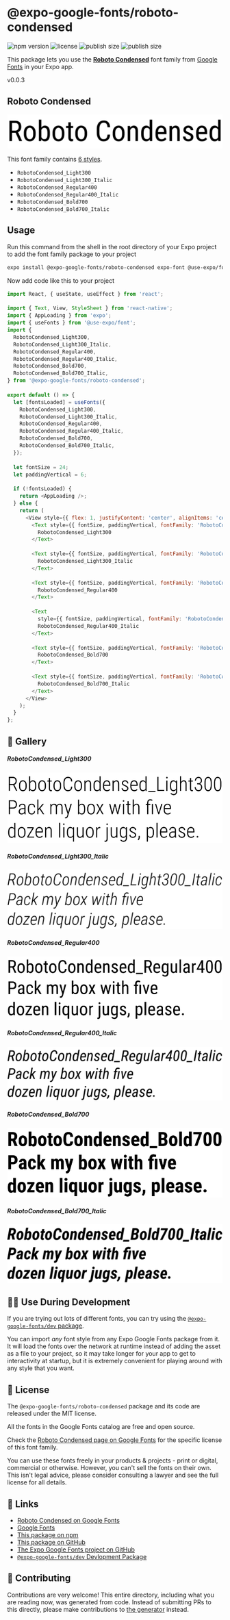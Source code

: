 # @expo-google-fonts/roboto-condensed

![npm version](https://flat.badgen.net/npm/v/@expo-google-fonts/roboto-condensed)
![license](https://flat.badgen.net/github/license/expo/google-fonts)
![publish size](https://flat.badgen.net/packagephobia/install/@expo-google-fonts/roboto-condensed)
![publish size](https://flat.badgen.net/packagephobia/publish/@expo-google-fonts/roboto-condensed)

This package lets you use the [**Roboto Condensed**](https://fonts.google.com/specimen/Roboto+Condensed) font family from [Google Fonts](https://fonts.google.com/) in your Expo app.

v0.0.3

## Roboto Condensed

![Roboto Condensed](./font-family.png)

This font family contains [6 styles](#-gallery).

- `RobotoCondensed_Light300`
- `RobotoCondensed_Light300_Italic`
- `RobotoCondensed_Regular400`
- `RobotoCondensed_Regular400_Italic`
- `RobotoCondensed_Bold700`
- `RobotoCondensed_Bold700_Italic`

## Usage

Run this command from the shell in the root directory of your Expo project to add the font family package to your project
```sh
expo install @expo-google-fonts/roboto-condensed expo-font @use-expo/font
```

Now add code like this to your project
```js
import React, { useState, useEffect } from 'react';

import { Text, View, StyleSheet } from 'react-native';
import { AppLoading } from 'expo';
import { useFonts } from '@use-expo/font';
import {
  RobotoCondensed_Light300,
  RobotoCondensed_Light300_Italic,
  RobotoCondensed_Regular400,
  RobotoCondensed_Regular400_Italic,
  RobotoCondensed_Bold700,
  RobotoCondensed_Bold700_Italic,
} from '@expo-google-fonts/roboto-condensed';

export default () => {
  let [fontsLoaded] = useFonts({
    RobotoCondensed_Light300,
    RobotoCondensed_Light300_Italic,
    RobotoCondensed_Regular400,
    RobotoCondensed_Regular400_Italic,
    RobotoCondensed_Bold700,
    RobotoCondensed_Bold700_Italic,
  });

  let fontSize = 24;
  let paddingVertical = 6;

  if (!fontsLoaded) {
    return <AppLoading />;
  } else {
    return (
      <View style={{ flex: 1, justifyContent: 'center', alignItems: 'center' }}>
        <Text style={{ fontSize, paddingVertical, fontFamily: 'RobotoCondensed_Light300' }}>
          RobotoCondensed_Light300
        </Text>

        <Text style={{ fontSize, paddingVertical, fontFamily: 'RobotoCondensed_Light300_Italic' }}>
          RobotoCondensed_Light300_Italic
        </Text>

        <Text style={{ fontSize, paddingVertical, fontFamily: 'RobotoCondensed_Regular400' }}>
          RobotoCondensed_Regular400
        </Text>

        <Text
          style={{ fontSize, paddingVertical, fontFamily: 'RobotoCondensed_Regular400_Italic' }}>
          RobotoCondensed_Regular400_Italic
        </Text>

        <Text style={{ fontSize, paddingVertical, fontFamily: 'RobotoCondensed_Bold700' }}>
          RobotoCondensed_Bold700
        </Text>

        <Text style={{ fontSize, paddingVertical, fontFamily: 'RobotoCondensed_Bold700_Italic' }}>
          RobotoCondensed_Bold700_Italic
        </Text>
      </View>
    );
  }
};

```

## 🔡 Gallery

##### RobotoCondensed_Light300
![RobotoCondensed_Light300](./779b7e4fc31ca5d743e125a1799e9c79dc6ac4ec6e87ca8668ddbe5a157114d7.ttf.png)

##### RobotoCondensed_Light300_Italic
![RobotoCondensed_Light300_Italic](./f3f74b2f03d3c52f24982b0c06b087165cebeeff210f3db18314a3cede24d9c5.ttf.png)

##### RobotoCondensed_Regular400
![RobotoCondensed_Regular400](./a0e62c76df9173512c94484b3994d83d2b4648dadb8ea6104f3656a3b60f25bc.ttf.png)

##### RobotoCondensed_Regular400_Italic
![RobotoCondensed_Regular400_Italic](./271bd0834c4b4fdb5c9c023bbb4067bb29b29e248cd45f845be792f649d30934.ttf.png)

##### RobotoCondensed_Bold700
![RobotoCondensed_Bold700](./75a8116fe33c85a153cc824951286cc88ea5c5278e72f1ad56bf94693e9302e7.ttf.png)

##### RobotoCondensed_Bold700_Italic
![RobotoCondensed_Bold700_Italic](./6aeda8628b19ddf4671e2e3710998ea138a2cd845f54640bb82f89acad0bbaf6.ttf.png)


## 👩‍💻 Use During Development

If you are trying out lots of different fonts, you can try using the [`@expo-google-fonts/dev` package](https://github.com/expo/google-fonts/tree/master/font-packages/dev#readme).

You can import *any* font style from any Expo Google Fonts package from it. It will load the fonts
over the network at runtime instead of adding the asset as a file to your project, so it may take longer
for your app to get to interactivity at startup, but it is extremely convenient
for playing around with any style that you want.

## 📖 License

The `@expo-google-fonts/roboto-condensed` package and its code are released under the MIT license.

All the fonts in the Google Fonts catalog are free and open source.

Check the [Roboto Condensed page on Google Fonts](https://fonts.google.com/specimen/Roboto+Condensed) for the specific license of this font family.

You can use these fonts freely in your products & projects - print or digital, commercial or otherwise. However, you can't sell the fonts on their own. This isn't legal advice, please consider consulting a lawyer and see the full license for all details.

## 🔗 Links

- [Roboto Condensed on Google Fonts](https://fonts.google.com/specimen/Roboto+Condensed)
- [Google Fonts](https://fonts.google.com/)
- [This package on npm](https://www.npmjs.com/package/@expo-google-fonts/roboto-condensed)
- [This package on GitHub](https://github.com/expo/google-fonts/tree/master/font-packages/roboto-condensed)
- [The Expo Google Fonts project on GitHub](https://github.com/expo/google-fonts)
- [`@expo-google-fonts/dev` Devlopment Package](https://github.com/expo/google-fonts/tree/master/font-packages/dev)


## 🤝 Contributing

Contributions are very welcome! This entire directory, including what you are reading now, was generated from code. Instead of submitting PRs to this directly, please make contributions to [the generator](https://github.com/expo/google-fonts/tree/master/packages/generator) instead.
